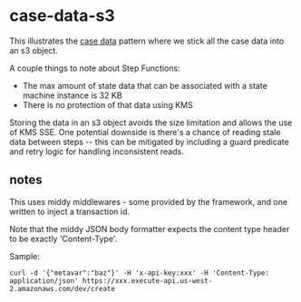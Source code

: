 # case-data-s3

This illustrates the [case data](http://www.workflowpatterns.com/patterns/data/visibility/wdp5.php) pattern where we stick all the case data into an s3 object.

A couple things to note about Step Functions:

* The max amount of state data that can be associated with a state machine instance is 32 KB
* There is no protection of that data using KMS

Storing the data in an s3 object avoids the size limitation and allows the use of KMS SSE. One potential downside is there's a chance of reading stale data between steps -- this can be mitigated by including a guard predicate and retry logic for handling inconsistent reads.

## notes

This uses middy middlewares - some provided by the framework, and one written to
inject a transaction id.

Note that the middy JSON body formatter expects the content type header to be exactly 'Content-Type'.

Sample:

```console
curl -d '{"metavar":"baz"}' -H 'x-api-key:xxx' -H 'Content-Type: application/json' https://xxx.execute-api.us-west-2.amazonaws.com/dev/create
```